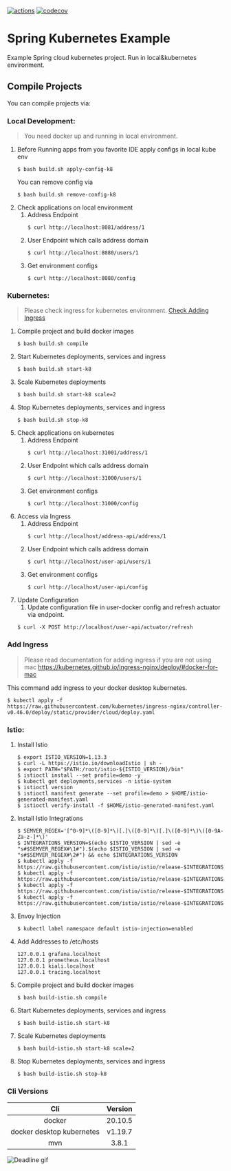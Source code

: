 [![actions](https://github.com/cbezmen/microservices/actions/workflows/maven.yml/badge.svg)](https://github.com/cbezmen/microservices/actions)
[![codecov](https://codecov.io/gh/cbezmen/microservices/branch/master/graph/badge.svg?token=FD1C9DADQA)](https://codecov.io/gh/cbezmen/microservices)

# Spring Kubernetes Example

Example Spring cloud kubernetes project. Run in local&kubernetes environment.

## Compile Projects

You can compile projects via:

### Local Development:

> You need docker up and running in local environment.

1. Before Running apps from you favorite IDE apply configs in local kube env
   ```shell
   $ bash build.sh apply-config-k8
   ```
   You can remove config via
   ```shell
   $ bash build.sh remove-config-k8
   ```
1. Check applications on local environment
    1. Address Endpoint
       ```shell
       $ curl http://localhost:8081/address/1
       ```
    1. User Endpoint which calls address domain
       ```shell
       $ curl http://localhost:8080/users/1
       ```
    1. Get environment configs
       ```shell
       $ curl http://localhost:8080/config
       ```

### Kubernetes:

> Please check ingress for kubernetes environment. [Check Adding Ingress](#add-ingress)

1. Compile project and build docker images
    ```shell
    $ bash build.sh compile
    ```
1. Start Kubernetes deployments, services and ingress
    ```shell
    $ bash build.sh start-k8
    ```
1. Scale Kubernetes deployments
    ```shell
    $ bash build.sh start-k8 scale=2
    ```
1. Stop Kubernetes deployments, services and ingress
    ```shell
    $ bash build.sh stop-k8
    ```
1. Check applications on kubernetes
    1. Address Endpoint
       ```shell
       $ curl http://localhost:31001/address/1
       ```
    1. User Endpoint which calls address domain
       ```shell
       $ curl http://localhost:31000/users/1
       ```
    1. Get environment configs
       ```shell
       $ curl http://localhost:31000/config
       ```
1. Access via Ingress
    1. Address Endpoint
       ```shell
       $ curl http://localhost/address-api/address/1
       ```
    1. User Endpoint which calls address domain
       ```shell
       $ curl http://localhost/user-api/users/1
       ```
    1. Get environment configs
       ```shell
       $ curl http://localhost/user-api/config
       ```
1. Update Configuration
    1. Update configuration file in user-docker config and refresh actuator via endpoint.
    ```shell
    $ curl -X POST http://localhost/user-api/actuator/refresh
    ```

### <a name="add-ingress"></a>Add Ingress

> Please read documentation for adding ingress if you are not using mac
https://kubernetes.github.io/ingress-nginx/deploy/#docker-for-mac

This command add ingress to your docker desktop kubernetes.

```shell
$ kubectl apply -f https://raw.githubusercontent.com/kubernetes/ingress-nginx/controller-v0.46.0/deploy/static/provider/cloud/deploy.yaml 
```

### Istio:

1. Install Istio
    ```shell
    $ export ISTIO_VERSION=1.13.3
    $ curl -L https://istio.io/downloadIstio | sh -
    $ export PATH="$PATH:/root/istio-${ISTIO_VERSION}/bin"
    $ istioctl install --set profile=demo -y
    $ kubectl get deployments,services -n istio-system
    $ istioctl version
    $ istioctl manifest generate --set profile=demo > $HOME/istio-generated-manifest.yaml
    $ istioctl verify-install -f $HOME/istio-generated-manifest.yaml
    ```
2. Install Istio Integrations
    ```shell
    $ SEMVER_REGEX='[^0-9]*\([0-9]*\)[.]\([0-9]*\)[.]\([0-9]*\)\([0-9A-Za-z-]*\)'
    $ INTEGRATIONS_VERSION=$(echo $ISTIO_VERSION | sed -e "s#$SEMVER_REGEX#\1#").$(echo $ISTIO_VERSION | sed -e "s#$SEMVER_REGEX#\2#") && echo $INTEGRATIONS_VERSION
    $ kubectl apply -f https://raw.githubusercontent.com/istio/istio/release-$INTEGRATIONS_VERSION/samples/addons/prometheus.yaml
    $ kubectl apply -f https://raw.githubusercontent.com/istio/istio/release-$INTEGRATIONS_VERSION/samples/addons/grafana.yaml
    $ kubectl apply -f https://raw.githubusercontent.com/istio/istio/release-$INTEGRATIONS_VERSION/samples/addons/jaeger.yaml
    $ kubectl apply -f https://raw.githubusercontent.com/istio/istio/release-$INTEGRATIONS_VERSION/samples/addons/kiali.yaml
    ```
3. Envoy Injection
    ```shell
    $ kubectl label namespace default istio-injection=enabled
    ```
4. Add Addresses to /etc/hosts
    ```shell
    127.0.0.1 grafana.localhost
    127.0.0.1 prometheus.localhost
    127.0.0.1 kiali.localhost
    127.0.0.1 tracing.localhost
    ```
5. Compile project and build docker images
    ```shell
    $ bash build-istio.sh compile
    ```
6. Start Kubernetes deployments, services and ingress
    ```shell
    $ bash build-istio.sh start-k8
    ```
7. Scale Kubernetes deployments
    ```shell
    $ bash build-istio.sh start-k8 scale=2
    ```
8. Stop Kubernetes deployments, services and ingress
    ```shell
    $ bash build-istio.sh stop-k8
    ```
### Cli Versions

|            Cli            | Version |
| :-----------------------: | :-----: |
|          docker           | 20.10.5 |
| docker desktop kubernetes | v1.19.7 |
|            mvn            |  3.8.1  |

![Deadline gif](https://i.imgur.com/7ntFRIT.gif)
